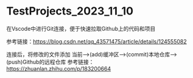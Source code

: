 # TestProjects_2023_11_10
在Vscode中进行Git连接，便于快速拉取Github上的代码和项目

参考链接：https://blog.csdn.net/qq_43571475/article/details/124555082


连接后，将修改的文件添加
当前-->(add)缓冲区-->(commit)本地仓库-->(push)Github的远程仓库
参考链接：https://zhuanlan.zhihu.com/p/183200664
